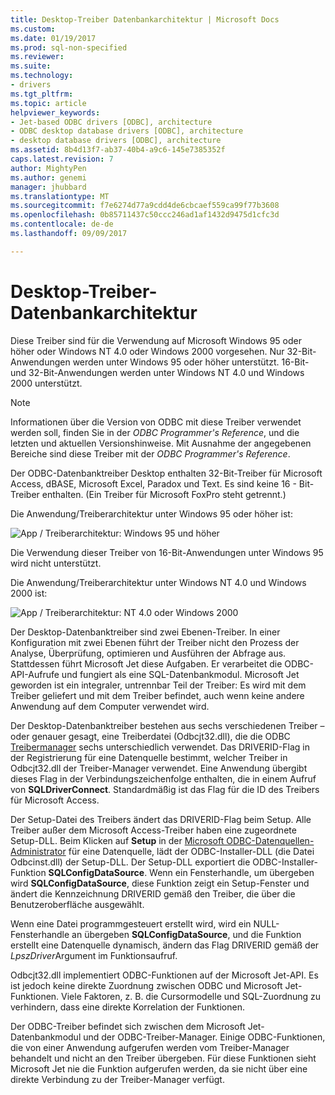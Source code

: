 ```yaml
---
title: Desktop-Treiber Datenbankarchitektur | Microsoft Docs
ms.custom: 
ms.date: 01/19/2017
ms.prod: sql-non-specified
ms.reviewer: 
ms.suite: 
ms.technology:
- drivers
ms.tgt_pltfrm: 
ms.topic: article
helpviewer_keywords:
- Jet-based ODBC drivers [ODBC], architecture
- ODBC desktop database drivers [ODBC], architecture
- desktop database drivers [ODBC], architecture
ms.assetid: 8b4d13f7-ab37-40b4-a9c6-145e7385352f
caps.latest.revision: 7
author: MightyPen
ms.author: genemi
manager: jhubbard
ms.translationtype: MT
ms.sourcegitcommit: f7e6274d77a9cdd4de6cbcaef559ca99f77b3608
ms.openlocfilehash: 0b85711437c50ccc246ad1af1432d9475d1cfc3d
ms.contentlocale: de-de
ms.lasthandoff: 09/09/2017

---
```

# <a name="desktop-database-drivers-architecture"></a>Desktop-Treiber-Datenbankarchitektur
Diese Treiber sind für die Verwendung auf Microsoft Windows 95 oder höher oder Windows NT 4.0 oder Windows 2000 vorgesehen. Nur 32-Bit-Anwendungen werden unter Windows 95 oder höher unterstützt. 16-Bit- und 32-Bit-Anwendungen werden unter Windows NT 4.0 und Windows 2000 unterstützt.  
  
> [!NOTE]  
>  Informationen über die Version von ODBC mit diese Treiber verwendet werden soll, finden Sie in der *ODBC Programmer's Reference*, und die letzten und aktuellen Versionshinweise. Mit Ausnahme der angegebenen Bereiche sind diese Treiber mit der *ODBC Programmer's Reference*.  
  
 Der ODBC-Datenbanktreiber Desktop enthalten 32-Bit-Treiber für Microsoft Access, dBASE, Microsoft Excel, Paradox und Text. Es sind keine 16 - Bit-Treiber enthalten. (Ein Treiber für Microsoft FoxPro steht getrennt.)  
  
 Die Anwendung/Treiberarchitektur unter Windows 95 oder höher ist:  
  
 ![App &#47; Treiberarchitektur: Windows 95 und höher](../../odbc/microsoft/media/odbcjetarch1.gif "ODBCJetArch1")  
  
 Die Verwendung dieser Treiber von 16-Bit-Anwendungen unter Windows 95 wird nicht unterstützt.  
  
 Die Anwendung/Treiberarchitektur unter Windows NT 4.0 und Windows 2000 ist:  
  
 ![App &#47; Treiberarchitektur: NT 4.0 oder Windows 2000](../../odbc/microsoft/media/odbcjetarch2.gif "ODBCJetArch2")  
  
 Der Desktop-Datenbanktreiber sind zwei Ebenen-Treiber. In einer Konfiguration mit zwei Ebenen führt der Treiber nicht den Prozess der Analyse, Überprüfung, optimieren und Ausführen der Abfrage aus. Stattdessen führt Microsoft Jet diese Aufgaben. Er verarbeitet die ODBC-API-Aufrufe und fungiert als eine SQL-Datenbankmodul. Microsoft Jet geworden ist ein integraler, untrennbar Teil der Treiber: Es wird mit dem Treiber geliefert und mit dem Treiber befindet, auch wenn keine andere Anwendung auf dem Computer verwendet wird.  
  
 Der Desktop-Datenbanktreiber bestehen aus sechs verschiedenen Treiber – oder genauer gesagt, eine Treiberdatei (Odbcjt32.dll), die die ODBC [Treibermanager](../../odbc/reference/the-driver-manager.md) sechs unterschiedlich verwendet. Das DRIVERID-Flag in der Registrierung für eine Datenquelle bestimmt, welcher Treiber in Odbcjt32.dll der Treiber-Manager verwendet. Eine Anwendung übergibt dieses Flag in der Verbindungszeichenfolge enthalten, die in einem Aufruf von **SQLDriverConnect**. Standardmäßig ist das Flag für die ID des Treibers für Microsoft Access.  
  
 Der Setup-Datei des Treibers ändert das DRIVERID-Flag beim Setup. Alle Treiber außer dem Microsoft Access-Treiber haben eine zugeordnete Setup-DLL. Beim Klicken auf **Setup** in der [Microsoft ODBC-Datenquellen-Administrator](../../odbc/admin/odbc-data-source-administrator.md) für eine Datenquelle, lädt der ODBC-Installer-DLL (die Datei Odbcinst.dll) der Setup-DLL. Der Setup-DLL exportiert die ODBC-Installer-Funktion **SQLConfigDataSource**. Wenn ein Fensterhandle, um übergeben wird **SQLConfigDataSource**, diese Funktion zeigt ein Setup-Fenster und ändert die Kennzeichnung DRIVERID gemäß den Treiber, die über die Benutzeroberfläche ausgewählt.  
  
 Wenn eine Datei programmgesteuert erstellt wird, wird ein NULL-Fensterhandle an übergeben **SQLConfigDataSource**, und die Funktion erstellt eine Datenquelle dynamisch, ändern das Flag DRIVERID gemäß der *LpszDriver*Argument im Funktionsaufruf.  
  
 Odbcjt32.dll implementiert ODBC-Funktionen auf der Microsoft Jet-API. Es ist jedoch keine direkte Zuordnung zwischen ODBC und Microsoft Jet-Funktionen. Viele Faktoren, z. B. die Cursormodelle und SQL-Zuordnung zu verhindern, dass eine direkte Korrelation der Funktionen.  
  
 Der ODBC-Treiber befindet sich zwischen dem Microsoft Jet-Datenbankmodul und der ODBC-Treiber-Manager. Einige ODBC-Funktionen, die von einer Anwendung aufgerufen werden vom Treiber-Manager behandelt und nicht an den Treiber übergeben. Für diese Funktionen sieht Microsoft Jet nie die Funktion aufgerufen werden, da sie nicht über eine direkte Verbindung zu der Treiber-Manager verfügt.
